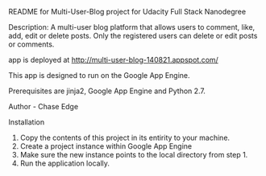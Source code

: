 README for Multi-User-Blog project for Udacity Full Stack Nanodegree

Description:
A multi-user blog platform that allows users to comment, like, add, edit or delete posts.
Only the registered users can delete or edit posts or comments.

app is deployed at http://multi-user-blog-140821.appspot.com/

This app is designed to run on the Google App Engine.

Prerequisites are jinja2, Google App Engine and Python 2.7.

Author - Chase Edge

Installation

1. Copy the contents of this project in its entirity to your machine.
2. Create a project instance within Google App Engine
3. Make sure the new instance points to the local directory from step 1.
4. Run the application locally.

